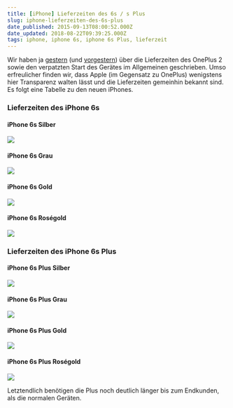 ```yaml
---
title: [iPhone] Lieferzeiten des 6s / s Plus
slug: iphone-lieferzeiten-des-6s-plus
date_published: 2015-09-13T08:00:52.000Z
date_updated: 2018-08-22T09:39:25.000Z
tags: iphone, iphone 6s, iphone 6s Plus, lieferzeit
---
```


Wir haben ja [gestern](__GHOST_URL__/oneplus-verkackter-start-des-oneplus-2) (und [vorgestern](__GHOST_URL__/oneplus-lieferzeit-des-2)) über die Lieferzeiten des OnePlus 2 sowie den verpatzten Start des Gerätes im Allgemeinen geschrieben. Umso erfreulicher finden wir, dass Apple (im Gegensatz zu OnePlus) wenigstens hier Transparenz walten lässt und die Lieferzeiten gemeinhin bekannt sind. Es folgt eine Tabelle zu den neuen iPhones. 

### Lieferzeiten des iPhone 6s

#### iPhone 6s Silber

![](__GHOST_URL__/content/images/2015/09/silber.png)

#### iPhone 6s Grau

![](__GHOST_URL__/content/images/2015/09/space.png)

#### iPhone 6s Gold

![](__GHOST_URL__/content/images/2015/09/gold.png)

#### iPhone 6s Roségold

![](__GHOST_URL__/content/images/2015/09/rose.png)

### Lieferzeiten des iPhone 6s Plus

#### iPhone 6s Plus Silber

![](__GHOST_URL__/content/images/2015/09/plus_silber.png)

#### iPhone 6s Plus Grau

![](__GHOST_URL__/content/images/2015/09/plus_space.png)

#### iPhone 6s Plus Gold

![](__GHOST_URL__/content/images/2015/09/plus_gold.png)

#### iPhone 6s Plus Roségold

![](__GHOST_URL__/content/images/2015/09/plus_rose.png)

Letztendlich benötigen die Plus noch deutlich länger bis zum Endkunden, als die normalen Geräten.
